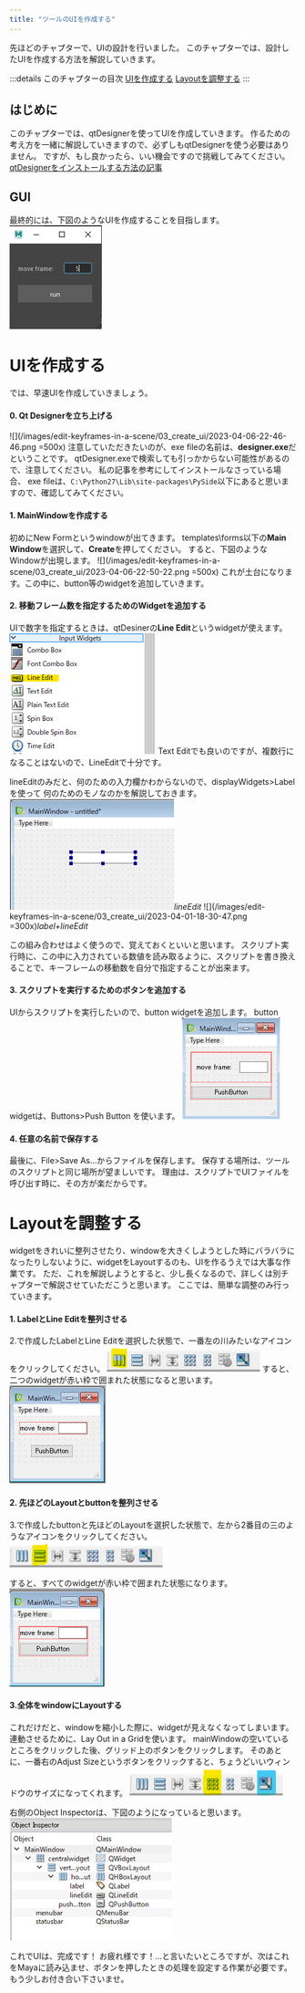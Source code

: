 ```yaml
---
title: "ツールのUIを作成する"
---
```



先ほどのチャプターで、UIの設計を行いました。
このチャプターでは、設計したUIを作成する方法を解説していきます。

:::details このチャプターの目次
[UIを作成する](#uiを作成する)
[Layoutを調整する](#layoutを調整する)
:::

## はじめに
このチャプターでは、qtDesignerを使ってUIを作成していきます。
作るための考え方を一緒に解説していきますので、必ずしもqtDesignerを使う必要はありません。
ですが、もし良かったら、いい機会ですので挑戦してみてください。
[qtDesignerをインストールする方法の記事](#https://zenn.dev/gacha0923/articles/qtdesigner-install)


## GUI
最終的には、下図のようなUIを作成することを目指します。
![](/images/edit-keyframes-in-a-scene/03_create_ui/2023-04-12-22-56-19.png)



# UIを作成する
では、早速UIを作成していきましょう。

#### 0. Qt Designerを立ち上げる
![](/images/edit-keyframes-in-a-scene/03_create_ui/2023-04-06-22-46-46.png =500x)
   注意していただきたいのが、exe fileの名前は、**designer.exe**だということです。
   qtDesigner.exeで検索しても引っかからない可能性があるので、注意してください。
   私の記事を参考にしてインストールなさっている場合、
   exe fileは、`C:\Python27\Lib\site-packages\PySide`以下にあると思いますので、確認してみてください。

#### 1. MainWindowを作成する
   初めにNew Formというwindowが出てきます。
   templates\forms以下の**Main Window**を選択して、**Create**を押してください。
   すると、下図のようなWindowが出現します。
   ![](/images/edit-keyframes-in-a-scene/03_create_ui/2023-04-06-22-50-22.png =500x)
   これが土台になります。この中に、button等のwidgetを追加していきます。


#### 2. 移動フレーム数を指定するためのWidgetを追加する
UIで数字を指定するときは、qtDesinerの**Line Edit**というwidgetが使えます。
![](/images/edit-keyframes-in-a-scene/03_create_ui/about_line_edit.png) 
Text Editでも良いのですが、複数行になることはないので、LineEditで十分です。

lineEditのみだと、何のための入力欄かわからないので、displayWidgets>Label を使って
何のためのモノなのかを解説しておきます。
![](/images/edit-keyframes-in-a-scene/03_create_ui/line_edit_widget.png)*lineEdit*
![](/images/edit-keyframes-in-a-scene/03_create_ui/2023-04-01-18-30-47.png =300x)*label+lineEdit*

この組み合わせはよく使うので、覚えておくといいと思います。
スクリプト実行時に、この中に入力されている数値を読み取るように、スクリプトを書き換えることで、キーフレームの移動数を自分で指定することが出来ます。

#### 3. スクリプトを実行するためのボタンを追加する
UIからスクリプトを実行したいので、button widgetを追加します。
button widgetは、Buttons>Push Button を使います。
![](/images/edit-keyframes-in-a-scene/03_create_ui/2023-04-06-23-45-57.png)

#### 4. 任意の名前で保存する
最後に、File>Save As...からファイルを保存します。
保存する場所は、ツールのスクリプトと同じ場所が望ましいです。
理由は、スクリプトでUIファイルを呼び出す時に、その方が楽だからです。


# Layoutを調整する
widgetをきれいに整列させたり、windowを大きくしようとした時にバラバラになったりしないように、widgetをLayoutするのも、UIを作るうえでは大事な作業です。
ただ、これを解説しようとすると、少し長くなるので、詳しくは別チャプターで解説させていただこうと思います。
ここでは、簡単な調整のみ行っていきます。

#### 1. LabelとLine Editを整列させる
2.で作成したLabelとLine Editを選択した状態で、一番左の川みたいなアイコンをクリックしてください。
![](/images/edit-keyframes-in-a-scene/03_create_ui/2023-04-07-00-05-33.png)
すると、二つのwidgetが赤い枠で囲まれた状態になると思います。
![](/images/edit-keyframes-in-a-scene/03_create_ui/2023-04-06-23-55-54.png)

#### 2. 先ほどのLayoutとbuttonを整列させる
3.で作成したbuttonと先ほどのLayoutを選択した状態で、左から2番目の三のようなアイコンをクリックしてください。
![](/images/edit-keyframes-in-a-scene/03_create_ui/2023-04-07-00-07-02.png)

すると、すべてのwidgetが赤い枠で囲まれた状態になります。
![](/images/edit-keyframes-in-a-scene/03_create_ui/2023-04-07-00-08-06.png)

#### 3.全体をwindowにLayoutする
これだけだと、windowを縮小した際に、widgetが見えなくなってしまいます。
連動させるために、Lay Out in a Gridを使います。
mainWindowの空いているところをクリックした後、グリッド上のボタンをクリックします。
そのあとに、一番右のAdjust Sizeというボタンをクリックすると、ちょうどいいウィンドウのサイズになってくれます。
![](/images/edit-keyframes-in-a-scene/03_create_ui/2023-04-07-00-13-20.png)

右側のObject Inspectorは、下図のようになっていると思います。
![](/images/edit-keyframes-in-a-scene/03_create_ui/2023-04-07-00-14-40.png)


これでUIは、完成です！
お疲れ様です！...と言いたいところですが、次はこれをMayaに読み込ませ、ボタンを押したときの処理を設定する作業が必要です。
もう少しお付き合い下さいませ。
